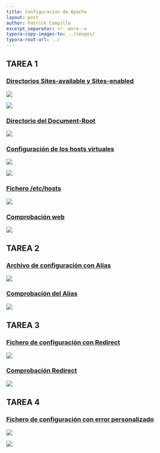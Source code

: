 ```yaml
---
title: Configuración de Apache
layout: post
author: Patrick Campillo
excerpt_separator: <!--more-->
typora-copy-images-to: ../images/
typora-root-url: ../
---
```


## **TAREA 1**

### <u>Directorios Sites-available y Sites-enabled</u>

![](/images/confapache/1.PNG)

![](/images/confapache/2.PNG)





### <u>Directorio del Document-Root</u>

![](/images/confapache/3.PNG)





### <u>Configuración de los hosts virtuales</u>

![](/images/confapache/4.PNG)

![](/images/confapache/5.PNG)





### <u>Fichero /etc/hosts</u>

![](/images/confapache/6.PNG)





### <u>Comprobación web</u>

![](/images/confapache/7.PNG)







## **TAREA 2**

### <u>Archivo de configuración con Alias</u>

![](/images/confapache/8.PNG)





### <u>Comprobación del Alias</u>

![](/images/confapache/9.PNG)







## **TAREA 3**

### <u>Fichero de configuración con Redirect</u>

![](/images/confapache/10.PNG)





### <u>Comprobación Redirect</u>

![](/images/confapache/11.PNG)







## **TAREA 4**

### <u>Fichero de configuración con error personalizado</u>

![](/images/confapache/12.PNG)

![](/images/confapache/13.PNG)